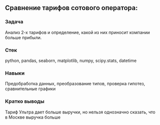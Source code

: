 ## Сравнение тарифов сотового оператора:
### Задача
Анализ 2-х тарифов и определение, какой из них приносит компании больше прибыли.
### Стек
python, pandas, seaborn, matplotlib, numpy, scipy.stats, datetime
### Навыки
Предобработка данных, преобразование типов, проверка гипотез, сравнительные графики
### Кратко выводы
Тариф Ультра дает больше выручки, но нельзя однозначно сказать, что в Москве выручка больше
